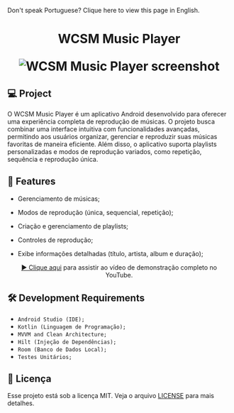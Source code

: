 Don't speak Portuguese? Clique here to view this page in English.

<h1 align="center">
  <p align="center">WCSM Music Player</p>

<img
src="./screenshot.png"
alt="WCSM Music Player screenshot"
/>

</h1>

## 💻 Project

O WCSM Music Player é um aplicativo Android desenvolvido para oferecer uma experiência completa de reprodução de músicas. O projeto busca combinar uma interface intuitiva com funcionalidades avançadas, permitindo aos usuários organizar, gerenciar e reproduzir suas músicas favoritas de maneira eficiente. Além disso, o aplicativo suporta playlists personalizadas e modos de reprodução variados, como repetição, sequência e reprodução única.

## 🚀 Features

- Gerenciamento de músicas;

- Modos de reprodução (única, sequencial, repetição);

- Criação e gerenciamento de playlists;

- Controles de reprodução;

- Exibe informações detalhadas (título, artista, album e duração);

<div align="center">

[▶️ Clique aqui]() para assistir ao vídeo de demonstração completo no YouTube.

</div>

## 🛠️ Development Requirements

- `Android Studio (IDE);`
- `Kotlin (Linguagem de Programação);`
- `MVVM and Clean Architecture;`
- `Hilt (Injeção de Dependências);`
- `Room (Banco de Dados Local);`
- `Testes Unitários;`

## 📄 Licença

Esse projeto está sob a licença MIT. Veja o arquivo [LICENSE](./license) para mais detalhes.

<br />
